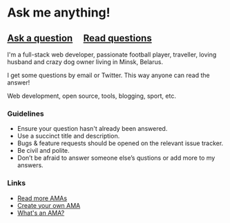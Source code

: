 # Ask me anything!

## [Ask a question](../../issues/new) &nbsp;&nbsp;&nbsp; [Read questions](../../issues?utf8=%E2%9C%93&q=is%3Aissue%20is%3Aclosed%20sort%3Aupdated-desc%20-label%3Ahidden)


I'm a full-stack web developer, passionate football player, traveller, loving husband and crazy dog owner living in Minsk, Belarus.

I get some questions by email or Twitter. This way anyone can read the answer!

Web development, open source, tools, blogging, sport, etc.

### Guidelines

- Ensure your question hasn't already been answered.
- Use a succinct title and description.
- Bugs & feature requests should be opened on the relevant issue tracker.
- Be civil and polite.
- Don’t be afraid to answer someone else’s qustions or add more to my answers.

### Links

- [Read more AMAs](https://github.com/sindresorhus/amas)
- [Create your own AMA](https://github.com/sindresorhus/amas/blob/master/create-ama.md)
- [What's an AMA?](https://en.wikipedia.org/wiki//r/IAmA)
